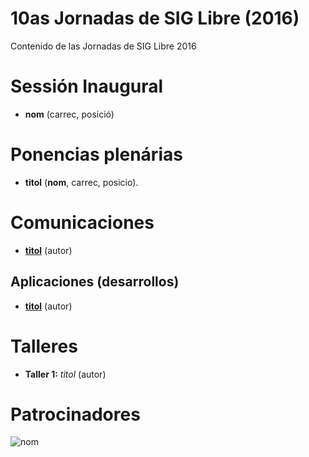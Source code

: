 # 10as Jornadas de SIG Libre (2016)

Contenido de las Jornadas de SIG Libre 2016

Sessión Inaugural
==================

* **nom** (carrec, posició)

Ponencias plenárias
====================

* **titol** (**nom**, carrec, posicio).

Comunicaciones
=================

* **[titol](http://)** (autor)

Aplicaciones (desarrollos)
---------------------------

* **[titol](http://)** (autor)

Talleres
========

* **Taller 1:** *titol* (autor)

Patrocinadores
==============

![nom](img/fitxer.jpg)

